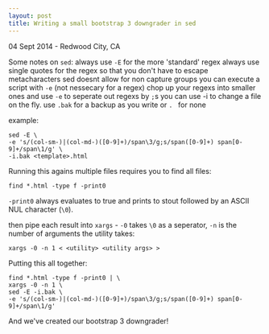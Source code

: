 ```yaml
---
layout: post
title: Writing a small bootstrap 3 downgrader in sed
---
```


<p class="meta">04 Sept 2014 - Redwood City, CA</p>

Some notes on `sed`:
always use `-E` for the more 'standard' regex
always use single quotes for the regex so that you don't have to escape metacharacters
sed doesnt allow for non capture groups
you can execute a script with `-e` (not nessecary for a regex)
chop up your regexs into smaller ones and use `-e` to seperate out regexs by `;`s
you can use -i to change a file on the fly. use `.bak` for a backup as you write or `. ` for none

example:

    sed -E \
    -e 's/(col-sm-)|(col-md-)([0-9]+)/span\3/g;s/span([0-9]+) span[0-9]+/span\1/g' \
    -i.bak <template>.html

Running this agains multiple files requires you to find all files:

    find *.html -type f -print0

`-print0` always evaluates to true and prints to stout followed by an ASCII NUL character (`\0`).

then pipe each result into `xargs` - `-0` takes `\0` as a seperator, `-n` is the number of arguments the utility takes:

    xargs -0 -n 1 < <utility> <utility args> >

Putting this all together:

    find *.html -type f -print0 | \
    xargs -0 -n 1 \
    sed -E -i.bak \
    -e 's/(col-sm-)|(col-md-)([0-9]+)/span\3/g;s/span([0-9]+) span[0-9]+/span\1/g'

And we've created our bootstrap 3 downgrader!
